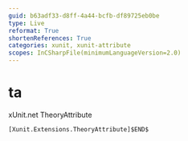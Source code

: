```yaml
---
guid: b63adf33-d8ff-4a44-bcfb-df89725eb0be
type: Live
reformat: True
shortenReferences: True
categories: xunit, xunit-attribute
scopes: InCSharpFile(minimumLanguageVersion=2.0)
---
```


# ta

xUnit.net TheoryAttribute

```
[Xunit.Extensions.TheoryAttribute]$END$
```
